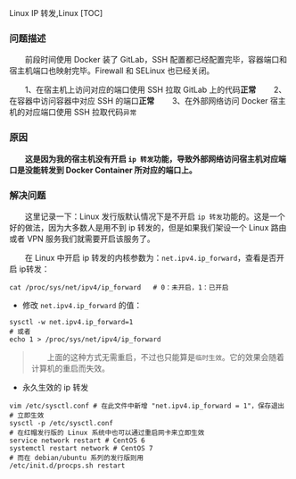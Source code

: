 Linux
IP 转发,Linux
[TOC]

### 问题描述

&emsp;&emsp;前段时间使用 Docker 装了 GitLab，SSH 配置都已经配置完毕，容器端口和宿主机端口也映射完毕。Firewall 和 SELinux 也已经关闭。

&emsp;&emsp;1、在宿主机上访问对应的端口使用 SSH 拉取 GitLab 上的代码**正常**
&emsp;&emsp;2、在容器中访问容器中对应 SSH 的端口**正常**
&emsp;&emsp;3、在外部网络访问 Docker 宿主机的对应端口使用 SSH 拉取代码`异常`

### 原因

&emsp;&emsp;**这是因为我的宿主机没有开启 `ip 转发`功能，导致外部网络访问宿主机对应端口是没能转发到 Docker Container 所对应的端口上。**

### 解决问题

&emsp;&emsp;这里记录一下：Linux 发行版默认情况下是不开启 `ip 转发`功能的。这是一个好的做法，因为大多数人是用不到 ip 转发的，但是如果我们架设一个 Linux 路由或者 VPN 服务我们就需要开启该服务了。

&emsp;&emsp;在 Linux 中开启 ip 转发的内核参数为：`net.ipv4.ip_forward`，查看是否开启 ip转发：

```
cat /proc/sys/net/ipv4/ip_forward	# 0：未开启，1：已开启
```

* 修改 `net.ipv4.ip_forward` 的值：

```
sysctl -w net.ipv4.ip_forward=1
# 或者
echo 1 > /proc/sys/net/ipv4/ip_forward
```

> &emsp;&emsp;上面的这种方式无需重启，不过也只能算是`临时生效`。它的效果会随着计算机的重启而失效。

* 永久生效的 ip 转发

```
vim /etc/sysctl.conf # 在此文件中新增 "net.ipv4.ip_forward = 1"，保存退出
# 立即生效
sysctl -p /etc/sysctl.conf
# 在红帽发行版的 Linux 系统中也可以通过重启网卡来立即生效
service network restart # CentOS 6
systemctl restart network # CentOS 7
# 而在 debian/ubuntu 系列的发行版则用
/etc/init.d/procps.sh restart
```
